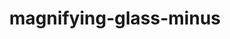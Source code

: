 ---
title: magnifying-glass-minus
unicode_regular: \ebb8
unicode_bold: \ebb7
unicode_solid: \ebb9
unicode_brand: 
---